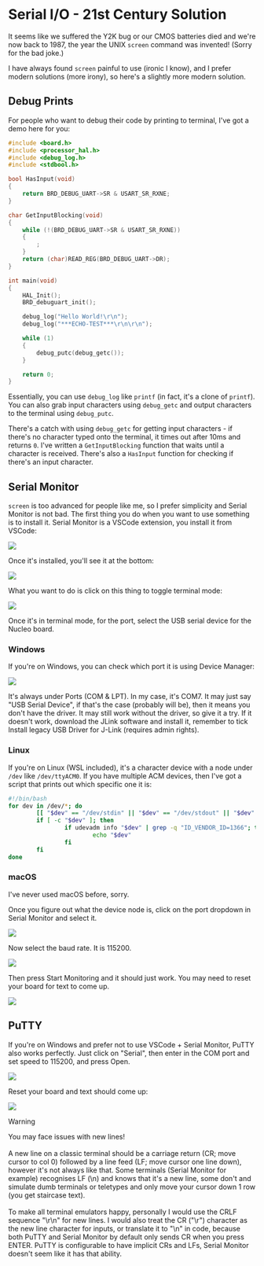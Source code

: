 # Serial I/O - 21st Century Solution
It seems like we suffered the Y2K bug or our CMOS batteries died and we're now back to 1987, the year the UNIX `screen` command was invented! (Sorry for the bad joke.)

I have always found `screen` painful to use (ironic I know), and I prefer modern solutions (more irony), so here's a slightly more modern solution.

## Debug Prints
For people who want to debug their code by printing to terminal, I've got a demo here for you:

```c
#include <board.h>
#include <processor_hal.h>
#include <debug_log.h>
#include <stdbool.h>

bool HasInput(void)
{
    return BRD_DEBUG_UART->SR & USART_SR_RXNE;
}

char GetInputBlocking(void)
{
    while (!(BRD_DEBUG_UART->SR & USART_SR_RXNE))
    {
        ;
    }
	return (char)READ_REG(BRD_DEBUG_UART->DR);
}

int main(void)
{
    HAL_Init();
    BRD_debuguart_init();

    debug_log("Hello World!\r\n");
    debug_log("***ECHO-TEST***\r\n\r\n");

    while (1)
    {
        debug_putc(debug_getc());
    }

    return 0;
}
```

Essentially, you can use `debug_log` like `printf` (in fact, it's a clone of `printf`). You can also grab input characters using `debug_getc` and output characters to the terminal using `debug_putc`.

There's a catch with using `debug_getc` for getting input characters - if there's no character typed onto the terminal, it times out after 10ms and returns `0`. I've written a `GetInputBlocking` function that waits until a character is received. There's also a `HasInput` function for checking if there's an input character.

## Serial Monitor
`screen` is too advanced for people like me, so I prefer simplicity and Serial Monitor is not bad. The first thing you do when you want to use something is to install it. Serial Monitor is a VSCode extension, you install it from VSCode:

![](./imgs/serial01.png)

Once it's installed, you'll see it at the bottom:

![](./imgs/serial02.png)

What you want to do is click on this thing to toggle terminal mode:

![](./imgs/serial03.png)

Once it's in terminal mode, for the port, select the USB serial device for the Nucleo board.

### Windows
If you're on Windows, you can check which port it is using Device Manager:

![](./imgs/serial04.png)

It's always under Ports (COM & LPT). In my case, it's COM7. It may just say "USB Serial Device", if that's the case (probably will be), then it means you don't have the driver. It may still work without the driver, so give it a try. If it doesn't work, download the JLink software and install it, remember to tick Install legacy USB Driver for J-Link (requires admin rights).

### Linux
If you're on Linux (WSL included), it's a character device with a node under `/dev` like `/dev/ttyACM0`. If you have multiple ACM devices, then I've got a script that prints out which specific one it is:

```bash
#!/bin/bash
for dev in /dev/*; do
        [[ "$dev" == "/dev/stdin" || "$dev" == "/dev/stdout" || "$dev" == "/dev/stderr" ]] && continue
        if [ -c "$dev" ]; then
                if udevadm info "$dev" | grep -q "ID_VENDOR_ID=1366"; then
                        echo "$dev"
                fi
        fi
done
```

### macOS
I've never used macOS before, sorry.

Once you figure out what the device node is, click on the port dropdown in Serial Monitor and select it.

![](./imgs/serial05.png)

Now select the baud rate. It is 115200.

![](./imgs/serial06.png)

Then press Start Monitoring and it should just work. You may need to reset your board for text to come up.

![](./imgs/serial07.png)

## PuTTY
If you're on Windows and prefer not to use VSCode + Serial Monitor, PuTTY also works perfectly. Just click on "Serial", then enter in the COM port and set speed to 115200, and press Open.

![](./imgs/serial08.png)

Reset your board and text should come up:

![](./imgs/serial09.png)

> [!WARNING]
> You may face issues with new lines!<br><br>A new line on a classic terminal should be a carriage return (CR; move cursor to col 0) followed by a line feed (LF; move cursor one line down), however it's not always like that. Some terminals (Serial Monitor for example) recognises LF (\n) and knows that it's a new line, some don't and simulate dumb terminals or teletypes and only move your cursor down 1 row (you get staircase text).<br><br>To make all terminal emulators happy, personally I would use the CRLF sequence "\r\n" for new lines. I would also treat the CR ("\r") character as the new line character for inputs, or translate it to "\n" in code, because both PuTTY and Serial Monitor by default only sends CR when you press ENTER. PuTTY is configurable to have implicit CRs and LFs, Serial Monitor doesn't seem like it has that ability.
